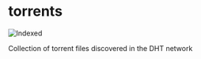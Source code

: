 torrents 
========
![Indexed](https://img.shields.io/badge/indexed-81703-blue)

Collection of torrent files discovered in the DHT network
